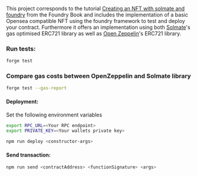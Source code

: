 This project corresponds to the tutorial [Creating an NFT with solmate and foundry]() from the Foundry Book and includes the implementation of a basic Opensea compatible NFT using the foundry framework to test and deploy your contract. Furthermore it offers an implementation using both [Solmate](https://github.com/Rari-Capital/solmate/blob/main/src/tokens/ERC721.sol)'s gas optimised ERC721 library as well as [Open Zeppelin](https://github.com/OpenZeppelin/openzeppelin-contracts/blob/master/contracts/token/ERC721/ERC721.sol)'s ERC721 library. 

### Run tests:
```bash
forge test
```

### Compare gas costs between OpenZeppelin and Solmate library
```bash
forge test --gas-report
```
#### Deployment:

Set the following environment variables

```bash
export RPC_URL=<Your RPC endpoint>
export PRIVATE_KEY=<Your wallets private key>
```

```bash
npm run deploy <constructor-args>
```
#### Send transaction:
```bash
npm run send <contractAddress> <functionSignature> <args>
```
